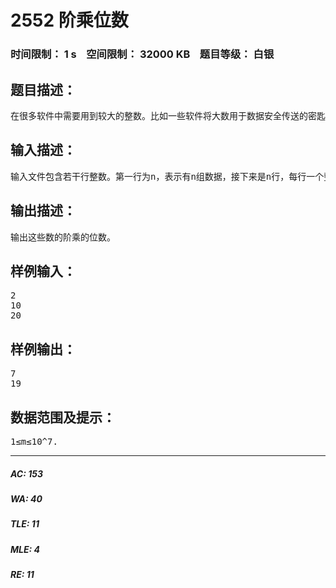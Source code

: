 # 2552 阶乘位数   
### 时间限制： 1 s&nbsp;&nbsp;&nbsp;&nbsp;空间限制： 32000 KB&nbsp;&nbsp;&nbsp;&nbsp;题目等级： 白银  
## 题目描述：  

<pre>
在很多软件中需要用到较大的整数。比如一些软件将大数用于数据安全传送的密匙或者密码编译等等。在这个问题中，你要根据给你的整数，算出这个数的阶乘的位数。 
</pre>
  
  
## 输入描述：  

<pre>
输入文件包含若干行整数。第一行为n，表示有n组数据，接下来是n行，每行一个整数m. 
</pre>
  
  
## 输出描述：  

<pre>
输出这些数的阶乘的位数。
</pre>
  
  
## 样例输入：  

<pre>
2
10
20
</pre>
  
  
## 样例输出：  

<pre>
7
19
</pre>
  
  
## 数据范围及提示：  

<pre>
1≤m≤10^7.
</pre>
  
  
***  

##### AC: 153  
##### WA: 40  
##### TLE: 11  
##### MLE: 4  
##### RE: 11  
